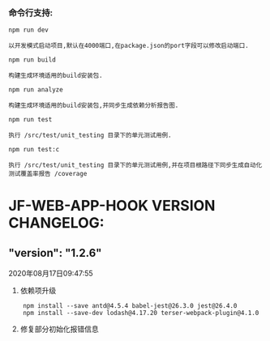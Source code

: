 ### 命令行支持:

 
`npm run dev`
   
    以开发模式启动项目,默认在4000端口,在package.json的port字段可以修改启动端口.

`npm run build`

    构建生成环境适用的build安装包.

`npm run analyze`

    构建生成环境适用的build安装包,并同步生成依赖分析报告图.

`npm run test`

    执行 /src/test/unit_testing 目录下的单元测试用例.

`npm run test:c`

    执行 /src/test/unit_testing 目录下的单元测试用例,并在项目根路径下同步生成自动化测试覆盖率报告 /coverage


# JF-WEB-APP-HOOK VERSION CHANGELOG:

## "version": "1.2.6"
2020年08月17日09:47:55
1. 依赖项升级
```
    npm install --save antd@4.5.4 babel-jest@26.3.0 jest@26.4.0
    npm install --save-dev lodash@4.17.20 terser-webpack-plugin@4.1.0  
```
2. 修复部分初始化报错信息
